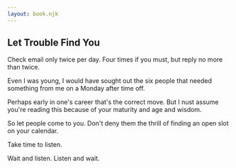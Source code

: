```yaml
---
layout: book.njk
---
```


## Let Trouble Find You

Check email only twice per day. Four times if you must, but reply no more than twice. 

Even I was young, I would have sought out the six people that needed something from me on a Monday after time off.

 Perhaps early in one's career that's the correct move. But I nust assume you're reading this because of your maturity and age and wisdom.

So let people come to you. Don't deny them the thrill of finding an open slot on your calendar.

Take time to listen.

Wait and listen. Listen and wait.